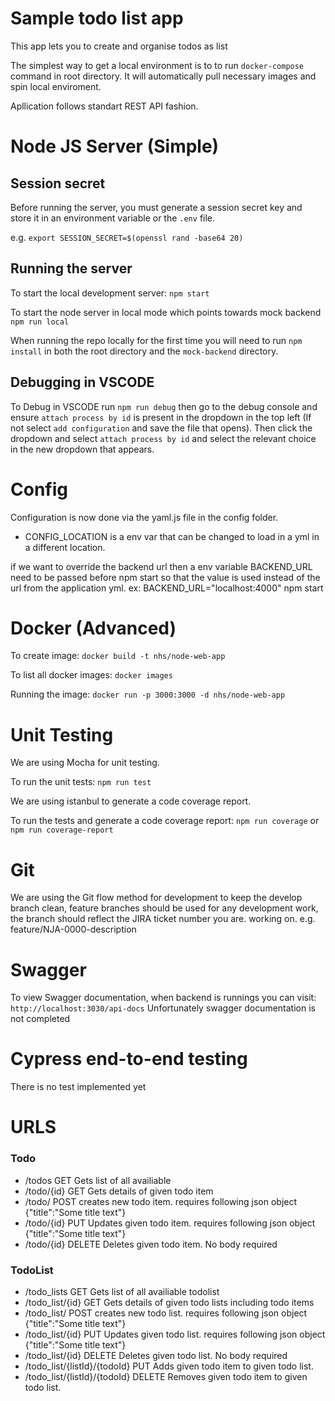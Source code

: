 # Sample todo list app

This app lets you to create and organise todos as list


The simplest way to get a local environment is to  to run 
`docker-compose`
command in root directory. It will automatically pull necessary images and spin local enviroment.

Apllication follows standart REST API fashion.


# Node JS Server (Simple)

## Session secret

Before running the server, you must generate a session secret key and store it in an environment variable or the `.env` file.

e.g. `export SESSION_SECRET=$(openssl rand -base64 20)`

## Running the server

To start the local development server:
`npm start`

To start the node server in local mode which points towards mock backend
`npm run local`

When running the repo locally for the first time you will need to run `npm install` in both the root directory and the `mock-backend` directory.

## Debugging in VSCODE
To Debug in VSCODE run `npm run debug` then go to the debug console and ensure `attach process by id` is present in the dropdown in the top left (If not select `add configuration` and save the file that opens). Then click the dropdown and select `attach process by id` and select the relevant choice in the new dropdown that appears.

# Config

Configuration is now done via the yaml.js file in the config folder.

- CONFIG_LOCATION is a env var that can be changed to load in a yml in a different location.

if we want to override the backend url then a env variable BACKEND_URL need to be passed before npm start so that the value is used instead of the url from the application yml. ex: BACKEND_URL="localhost:4000" npm start

# Docker (Advanced)

To create image:
`docker build -t nhs/node-web-app`

To list all docker images:
`docker images`

Running the image:
`docker run -p 3000:3000 -d nhs/node-web-app`

# Unit Testing

We are using Mocha for unit testing.

To run the unit tests:
`npm run test`

We are using istanbul to generate a code coverage report.

To run the tests and generate a code coverage report:
`npm run coverage` or  `npm run coverage-report`

# Git

We are using the Git flow method for development to keep the develop branch clean, feature branches should be used for
any development work, the branch should reflect the JIRA ticket number you are.
working on. e.g. feature/NJA-0000-description

# Swagger

To view Swagger documentation, when   backend is runnings you can visit:
`http://localhost:3030/api-docs`
Unfortunately swagger documentation is not completed

# Cypress end-to-end testing

There is no test implemented yet 
 

# URLS

### Todo
- /todos  GET
  Gets list of all availiable 
- /todo/{id}  GET
  Gets details of given todo item 
- /todo/ POST
  creates new todo item. requires following json object 
  {"title":"Some title text"}
- /todo/{id} PUT
  Updates given todo item. requires following json object 
  {"title":"Some title text"}
- /todo/{id} DELETE
  Deletes given todo item. No body required

### TodoList
- /todo_lists  GET
  Gets list of all availiable  todolist
- /todo_list/{id}  GET
  Gets details of given todo lists including todo items 
- /todo_list/ POST
  creates new todo list. requires following json object 
  {"title":"Some title text"}
- /todo_list/{id} PUT
  Updates given todo list. requires following json object 
  {"title":"Some title text"}
- /todo_list/{id} DELETE
  Deletes given todo list. No body required
- /todo_list/{listId}/{todoId} PUT
  Adds given todo item to given todo list.  
- /todo_list/{listId}/{todoId} DELETE
  Removes given todo item to given todo list.  